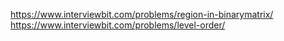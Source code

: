 https://www.interviewbit.com/problems/region-in-binarymatrix/
https://www.interviewbit.com/problems/level-order/
